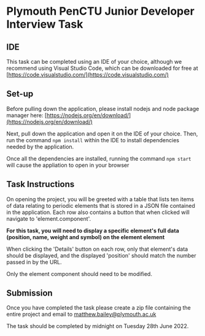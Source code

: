 # Plymouth PenCTU Junior Developer Interview Task

## IDE

This task can be completed using an IDE of your choice, although we recommend using Visual Studio Code, which can be downloaded for free at [https://code.visualstudio.com/](https://code.visualstudio.com/)

## Set-up

Before pulling down the application, please install nodejs and node package manager here: [https://nodejs.org/en/download/](https://nodejs.org/en/download/)  

Next, pull down the application and open it on the IDE of your choice. Then, run the command `npm install` within the IDE to install dependencies needed by the application.

Once all the dependencies are installed, running the command `npm start` will cause the appliation to open in your browser

## Task Instructions

On opening the project, you will be greeted with a table that lists ten items of data relating to periodic elements that is stored in a JSON file contained in the application. Each row also contains a button that when clicked will navigate to 'element.component'. 

**For this task, you will need to display a specific element's full data (position, name, weight and symbol) on the element element** 

When clicking the 'Details' button on each row, only that element's data should be displayed, and the displayed 'position' should match the number passed in by the URL. 

Only the element component should need to be modified.

## Submission

Once you have completed the task please create a zip file containing the entire project and email to [matthew.bailey@plymouth.ac.uk](matthew.bailey@plymouth.ac.uk)

The task should be completed by midnight on Tuesday 28th June 2022.
